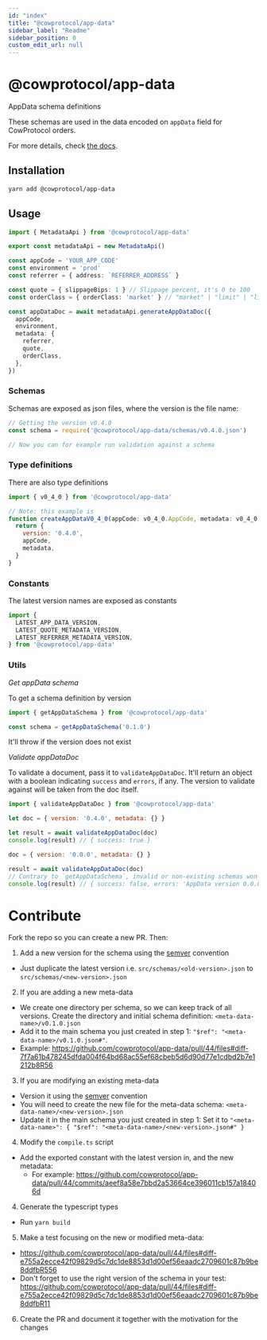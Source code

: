 ```yaml
---
id: "index"
title: "@cowprotocol/app-data"
sidebar_label: "Readme"
sidebar_position: 0
custom_edit_url: null
---
```


# @cowprotocol/app-data

AppData schema definitions

These schemas are used in the data encoded on `appData` field for CowProtocol orders.

For more details, check [the docs](https://docs.cow.fi/cow-sdk/order-meta-data-appdata).

## Installation

```bash
yarn add @cowprotocol/app-data
```

## Usage

```typescript
import { MetadataApi } from '@cowprotocol/app-data'

export const metadataApi = new MetadataApi()

const appCode = 'YOUR_APP_CODE'
const environment = 'prod'
const referrer = { address: `REFERRER_ADDRESS` }

const quote = { slippageBips: 1 } // Slippage percent, it's 0 to 100
const orderClass = { orderClass: 'market' } // "market" | "limit" | "liquidity"

const appDataDoc = await metadataApi.generateAppDataDoc({
  appCode,
  environment,
  metadata: {
    referrer,
    quote,
    orderClass,
  },
})
```

### Schemas

Schemas are exposed as json files, where the version is the file name:

```js
// Getting the version v0.4.0
const schema = require('@cowprotocol/app-data/schemas/v0.4.0.json')

// Now you can for example run validation against a schema
```

### Type definitions

There are also type definitions

```js
import { v0_4_0 } from '@cowprotocol/app-data'

// Note: this example is
function createAppDataV0_4_0(appCode: v0_4_0.AppCode, metadata: v0_4_0.Metadata): v0_4_0.AppDataRootSchema {
  return {
    version: '0.4.0',
    appCode,
    metadata,
  }
}
```

### Constants

The latest version names are exposed as constants

```js
import {
  LATEST_APP_DATA_VERSION,
  LATEST_QUOTE_METADATA_VERSION,
  LATEST_REFERRER_METADATA_VERSION,
} from '@cowprotocol/app-data'
```

### Utils

_Get appData schema_

To get a schema definition by version

```js
import { getAppDataSchema } from '@cowprotocol/app-data'

const schema = getAppDataSchema('0.1.0')
```

It'll throw if the version does not exist

_Validate appDataDoc_

To validate a document, pass it to `validateAppDataDoc`.
It'll return an object with a boolean indicating `success` and `errors`, if any.
The version to validate against will be taken from the doc itself.

```js
import { validateAppDataDoc } from '@cowprotocol/app-data'

let doc = { version: '0.4.0', metadata: {} }

let result = await validateAppDataDoc(doc)
console.log(result) // { success: true }

doc = { version: '0.0.0', metadata: {} }

result = await validateAppDataDoc(doc)
// Contrary to `getAppDataSchema`, invalid or non-existing schemas won't throw
console.log(result) // { success: false, errors: 'AppData version 0.0.0 doesn\'t exist'}
```

# Contribute

Fork the repo so you can create a new PR. Then:

1. Add a new version for the schema using the [semver](https://semver.org/) convention

- Just duplicate the latest version i.e. `src/schemas/<old-version>.json` to `src/schemas/<new-version>.json`

2. If you are adding a new meta-data

- We create one directory per schema, so we can keep track of all versions. Create the directory and initial schema definition: `<meta-data-name>/v0.1.0.json`
- Add it to the main schema you just created in step 1: `"$ref": "<meta-data-name>/v0.1.0.json#"`.
- Example: <https://github.com/cowprotocol/app-data/pull/44/files#diff-7f7a61b478245dfda004f64bd68ac55ef68cbeb5d6d90d77e1cdbd2b7e1212b8R56>

3. If you are modifying an existing meta-data

- Version it using the [semver](https://semver.org/) convention
- You will need to create the new file for the meta-data schema: `<meta-data-name>/<new-version>.json`
- Update it in the main schema you just created in step 1: Set it to `"<meta-data-name>": { "$ref": "<meta-data-name>/<new-version>.json#" }`

4. Modify the `compile.ts` script

- Add the exported constant with the latest version in, and the new metadata:
  - For example: <https://github.com/cowprotocol/app-data/pull/44/commits/aeef8a58e7bbd2a53664ce396011cb157a18406d>

4. Generate the typescript types

- Run `yarn build`

5. Make a test focusing on the new or modified meta-data:

- <https://github.com/cowprotocol/app-data/pull/44/files#diff-e755a2ecce42f09829d5c7dc1de8853d1d00ef56eaadc2709601c87b9be8ddfbR556>
- Don't forget to use the right version of the schema in your test: <https://github.com/cowprotocol/app-data/pull/44/files#diff-e755a2ecce42f09829d5c7dc1de8853d1d00ef56eaadc2709601c87b9be8ddfbR11>

6. Create the PR and document it together with the motivation for the changes
